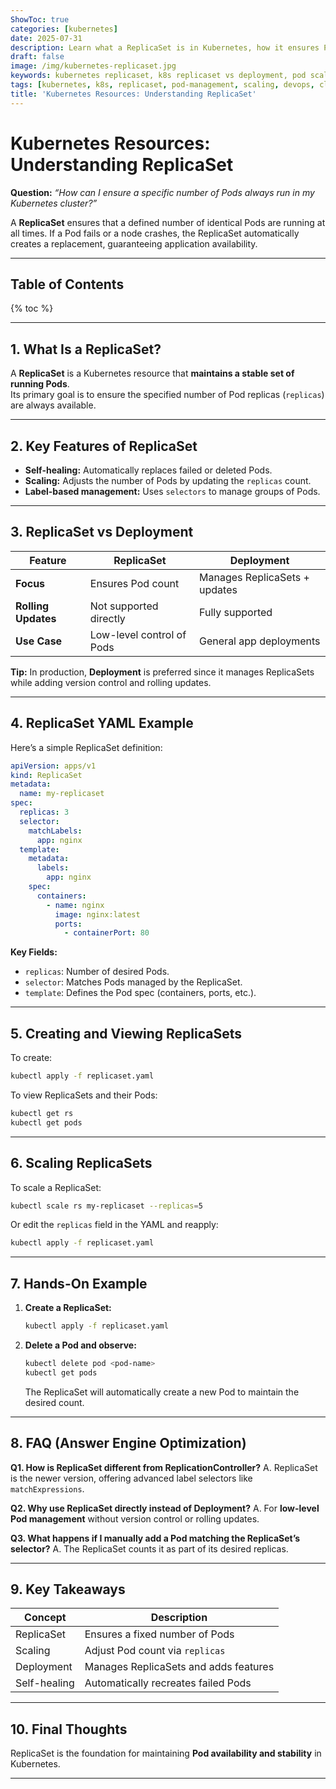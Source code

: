 ```yaml
---
ShowToc: true
categories: [kubernetes]
date: 2025-07-31
description: Learn what a ReplicaSet is in Kubernetes, how it ensures Pod availability, and how to scale and manage Pods with YAML examples and best practices.
draft: false
image: /img/kubernetes-replicaset.jpg
keywords: kubernetes replicaset, k8s replicaset vs deployment, pod scaling, k8s resources, kubectl replicaset
tags: [kubernetes, k8s, replicaset, pod-management, scaling, devops, cloud-native]
title: 'Kubernetes Resources: Understanding ReplicaSet'
---
```


# Kubernetes Resources: Understanding ReplicaSet

**Question:** *“How can I ensure a specific number of Pods always run in my Kubernetes cluster?”*

A **ReplicaSet** ensures that a defined number of identical Pods are running at all times. If a Pod fails or a node crashes, the ReplicaSet automatically creates a replacement, guaranteeing application availability.

---

## Table of Contents

{% toc %}

---

## 1. What Is a ReplicaSet?

A **ReplicaSet** is a Kubernetes resource that **maintains a stable set of running Pods**.  
Its primary goal is to ensure the specified number of Pod replicas (`replicas`) are always available.

---

## 2. Key Features of ReplicaSet

* **Self-healing:** Automatically replaces failed or deleted Pods.  
* **Scaling:** Adjusts the number of Pods by updating the `replicas` count.  
* **Label-based management:** Uses `selectors` to manage groups of Pods.

---

## 3. ReplicaSet vs Deployment

| Feature         | ReplicaSet                             | Deployment                     |
|-----------------|---------------------------------------|--------------------------------|
| **Focus**       | Ensures Pod count                      | Manages ReplicaSets + updates  |
| **Rolling Updates** | Not supported directly             | Fully supported                |
| **Use Case**    | Low-level control of Pods              | General app deployments        |

**Tip:** In production, **Deployment** is preferred since it manages ReplicaSets while adding version control and rolling updates.

---

## 4. ReplicaSet YAML Example

Here’s a simple ReplicaSet definition:

```yaml
apiVersion: apps/v1
kind: ReplicaSet
metadata:
  name: my-replicaset
spec:
  replicas: 3
  selector:
    matchLabels:
      app: nginx
  template:
    metadata:
      labels:
        app: nginx
    spec:
      containers:
        - name: nginx
          image: nginx:latest
          ports:
            - containerPort: 80
````

**Key Fields:**

* `replicas`: Number of desired Pods.
* `selector`: Matches Pods managed by the ReplicaSet.
* `template`: Defines the Pod spec (containers, ports, etc.).

---

## 5. Creating and Viewing ReplicaSets

To create:

```bash
kubectl apply -f replicaset.yaml
```

To view ReplicaSets and their Pods:

```bash
kubectl get rs
kubectl get pods
```

---

## 6. Scaling ReplicaSets

To scale a ReplicaSet:

```bash
kubectl scale rs my-replicaset --replicas=5
```

Or edit the `replicas` field in the YAML and reapply:

```bash
kubectl apply -f replicaset.yaml
```

---

## 7. Hands-On Example

1. **Create a ReplicaSet:**

   ```bash
   kubectl apply -f replicaset.yaml
   ```
2. **Delete a Pod and observe:**

   ```bash
   kubectl delete pod <pod-name>
   kubectl get pods
   ```

   The ReplicaSet will automatically create a new Pod to maintain the desired count.

---

## 8. FAQ (Answer Engine Optimization)

**Q1. How is ReplicaSet different from ReplicationController?**
A. ReplicaSet is the newer version, offering advanced label selectors like `matchExpressions`.

**Q2. Why use ReplicaSet directly instead of Deployment?**
A. For **low-level Pod management** without version control or rolling updates.

**Q3. What happens if I manually add a Pod matching the ReplicaSet’s selector?**
A. The ReplicaSet counts it as part of its desired replicas.

---

## 9. Key Takeaways

| Concept      | Description                           |
| ------------ | ------------------------------------- |
| ReplicaSet   | Ensures a fixed number of Pods        |
| Scaling      | Adjust Pod count via `replicas`       |
| Deployment   | Manages ReplicaSets and adds features |
| Self-healing | Automatically recreates failed Pods   |

---

## 10. Final Thoughts

ReplicaSet is the foundation for maintaining **Pod availability and stability** in Kubernetes.

---
